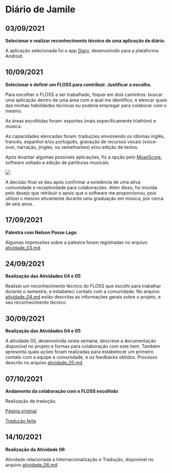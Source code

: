 # Diário de Jamile
<!-- Ao menos uma entrada por semana -->

## 03/09/2021

**Selecionar e realizar reconhecimento técnico de uma aplicação de diário.**

A aplicação selecionada foi o app [Diary](https://josep-portella.com/en/software/diary/), desenvolvido para a plataforma Android.



## 10/09/2021 

**Selecionar e definir um FLOSS para contribuir. Justificar a escolha.**

Para escolher o FLOSS a ser trabalhado, foquei em dois caminhos: buscar uma aplicação dentro de uma área com a qual me identifico, e elencar quais das minhas habilidades técnicas eu poderia empregar para colaborar com o mesmo.

As áreas escolhidas foram: esportes (mais especificamente triathlon) e música. 

As capacidades elencadas foram: traduções envolvendo os idiomas inglês, francês, espanhol e/ou português, gravação de recursos vocais (voice-over, narração, jingles, ou semelhantes) e/ou edição de textos.

Após levantar algumas possíveis aplicações, fiz a opção pelo [MuseScore](https://musescore.org), software voltado a edição de partituras musicais.

![](https://s3.amazonaws.com/s.musescore.org/about/images/design_MU3/musescore_sticker+6%403x.png)

A decisão final se deu após confirmar a existência de uma ativa comunidade e receptividade para colaborações. Além disso, fui movida pelo desejo que retribuir o apoio que o software me proporcionou, pois utilizei o mesmo ativamente durante uma graduação em música, por cerca de seis anos.

## 17/09/2021 

**Palestra com Nelson Posse Lago**

Algumas impressões sobre a palestra foram registradas no arquivo [atividade_03.md](https://github.com/mate28-ic-ufba/turma-20212/blob/main/atividades/jamile/atividade_03.md).


## 24/09/2021 

**Realização das Atividades 04 e 05**

Realizei um reconhecimento técnico do FLOSS que escolhi para trabalhar durante o semestre, e estabeleci contato com a comunidade. No arquivo [atividade_04.md](https://github.com/mate28-ic-ufba/turma-20212/blob/main/atividades/jamile/atividade_04.md) estão descritas as informações gerais sobre o projeto, e seu reconhecimento técnico.


## 30/09/2021

**Realização das Atividades 04 e 05**

A atividade 05, desenvolvida nesta semana, descreve a documentação disponível no projeto e formas para colaboração com este item. Também apresenta quais ações foram realizadas para estabelecer um primeiro contato com a equipe e comunidade, e os feedbacks obtidos. Processo descrito no arquivo [atividade_05.md](https://github.com/mate28-ic-ufba/turma-20212/blob/main/atividades/jamile/atividade_05.md).


## 07/10/2021

**Andamento da colaboração com o FLOSS escolhido**

Realização de tradução.

[Página original](https://musescore.org/en/handbook/3/helping-improve-translations)

[Tradução feita](https://musescore.org/pt-br/node/278653)


## 14/10/2021

**Realização da Atividade 06**

Atividade relacionada a Internacionalização e Tradução, disponível no arquivo [atividade_06.md](https://github.com/mate28-ic-ufba/turma-20212/blob/main/atividades/jamile/atividade_06.md).


